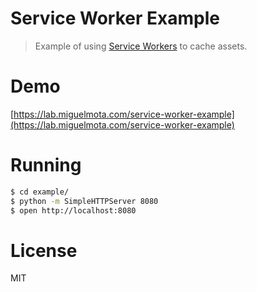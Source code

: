 # Service Worker Example

> Example of using [Service Workers](https://developer.mozilla.org/en-US/docs/Web/API/Service_Worker_API) to cache assets.

# Demo

[https://lab.miguelmota.com/service-worker-example](https://lab.miguelmota.com/service-worker-example)

# Running

```bash
$ cd example/
$ python -m SimpleHTTPServer 8080
$ open http://localhost:8080
```

# License

MIT
